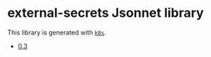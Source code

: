 # external-secrets Jsonnet library

This library is generated with [`k8s`](https://github.com/jsonnet-libs/k8s).

- [0.3](0.3/README.md)
